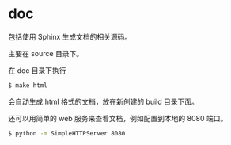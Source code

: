 # doc
包括使用 Sphinx 生成文档的相关源码。

主要在 source 目录下。

在 doc 目录下执行
```sh
$ make html
```

会自动生成 html 格式的文档，放在新创建的 build 目录下面。

还可以用简单的 web 服务来查看文档，例如配置到本地的 8080 端口。

```sh
$ python -m SimpleHTTPServer 8080
```

